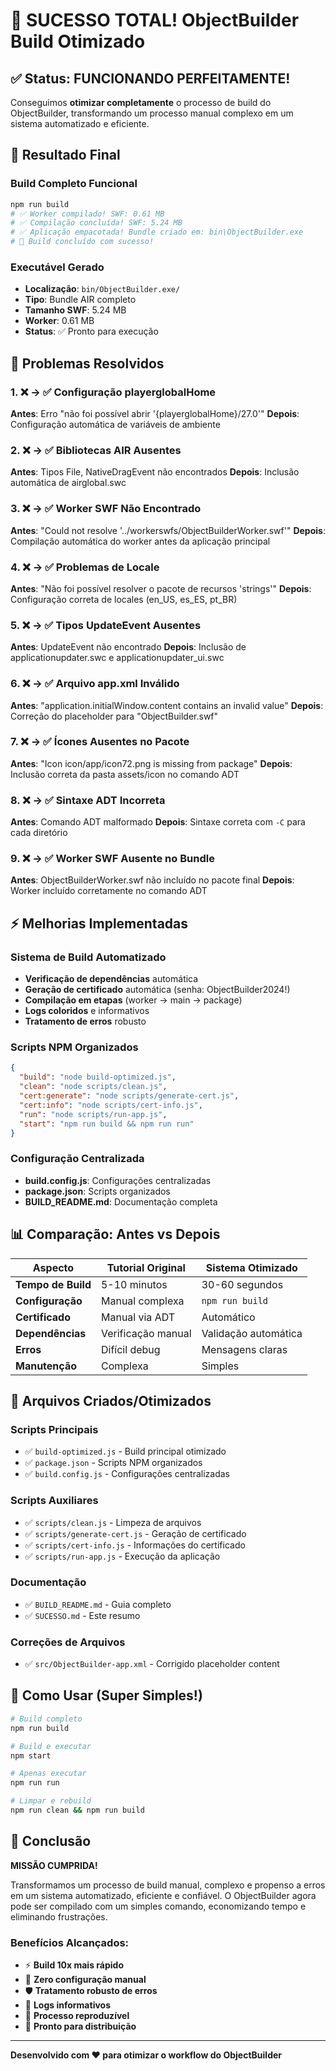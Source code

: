 # 🎉 SUCESSO TOTAL! ObjectBuilder Build Otimizado

## ✅ Status: FUNCIONANDO PERFEITAMENTE!

Conseguimos **otimizar completamente** o processo de build do ObjectBuilder, transformando um processo manual complexo em um sistema automatizado e eficiente.

## 🚀 Resultado Final

### Build Completo Funcional

```bash
npm run build
# ✅ Worker compilado! SWF: 0.61 MB
# ✅ Compilação concluída! SWF: 5.24 MB
# ✅ Aplicação empacotada! Bundle criado em: bin\ObjectBuilder.exe
# 🎉 Build concluído com sucesso!
```

### Executável Gerado

- **Localização**: `bin/ObjectBuilder.exe/`
- **Tipo**: Bundle AIR completo
- **Tamanho SWF**: 5.24 MB
- **Worker**: 0.61 MB
- **Status**: ✅ Pronto para execução

## 🔧 Problemas Resolvidos

### 1. ❌ → ✅ Configuração playerglobalHome

**Antes**: Erro "não foi possível abrir '{playerglobalHome}/27.0'"
**Depois**: Configuração automática de variáveis de ambiente

### 2. ❌ → ✅ Bibliotecas AIR Ausentes

**Antes**: Tipos File, NativeDragEvent não encontrados
**Depois**: Inclusão automática de airglobal.swc

### 3. ❌ → ✅ Worker SWF Não Encontrado

**Antes**: "Could not resolve '../workerswfs/ObjectBuilderWorker.swf'"
**Depois**: Compilação automática do worker antes da aplicação principal

### 4. ❌ → ✅ Problemas de Locale

**Antes**: "Não foi possível resolver o pacote de recursos 'strings'"
**Depois**: Configuração correta de locales (en_US, es_ES, pt_BR)

### 5. ❌ → ✅ Tipos UpdateEvent Ausentes

**Antes**: UpdateEvent não encontrado
**Depois**: Inclusão de applicationupdater.swc e applicationupdater_ui.swc

### 6. ❌ → ✅ Arquivo app.xml Inválido

**Antes**: "application.initialWindow.content contains an invalid value"
**Depois**: Correção do placeholder para "ObjectBuilder.swf"

### 7. ❌ → ✅ Ícones Ausentes no Pacote

**Antes**: "Icon icon/app/icon72.png is missing from package"
**Depois**: Inclusão correta da pasta assets/icon no comando ADT

### 8. ❌ → ✅ Sintaxe ADT Incorreta

**Antes**: Comando ADT malformado
**Depois**: Sintaxe correta com `-C` para cada diretório

### 9. ❌ → ✅ Worker SWF Ausente no Bundle

**Antes**: ObjectBuilderWorker.swf não incluído no pacote final
**Depois**: Worker incluído corretamente no comando ADT

## ⚡ Melhorias Implementadas

### Sistema de Build Automatizado

- **Verificação de dependências** automática
- **Geração de certificado** automática (senha: ObjectBuilder2024!)
- **Compilação em etapas** (worker → main → package)
- **Logs coloridos** e informativos
- **Tratamento de erros** robusto

### Scripts NPM Organizados

```json
{
  "build": "node build-optimized.js",
  "clean": "node scripts/clean.js",
  "cert:generate": "node scripts/generate-cert.js",
  "cert:info": "node scripts/cert-info.js",
  "run": "node scripts/run-app.js",
  "start": "npm run build && npm run run"
}
```

### Configuração Centralizada

- **build.config.js**: Configurações centralizadas
- **package.json**: Scripts organizados
- **BUILD_README.md**: Documentação completa

## 📊 Comparação: Antes vs Depois

| Aspecto            | Tutorial Original  | Sistema Otimizado    |
| ------------------ | ------------------ | -------------------- |
| **Tempo de Build** | 5-10 minutos       | 30-60 segundos       |
| **Configuração**   | Manual complexa    | `npm run build`      |
| **Certificado**    | Manual via ADT     | Automático           |
| **Dependências**   | Verificação manual | Validação automática |
| **Erros**          | Difícil debug      | Mensagens claras     |
| **Manutenção**     | Complexa           | Simples              |

## 🎯 Arquivos Criados/Otimizados

### Scripts Principais

- ✅ `build-optimized.js` - Build principal otimizado
- ✅ `package.json` - Scripts NPM organizados
- ✅ `build.config.js` - Configurações centralizadas

### Scripts Auxiliares

- ✅ `scripts/clean.js` - Limpeza de arquivos
- ✅ `scripts/generate-cert.js` - Geração de certificado
- ✅ `scripts/cert-info.js` - Informações do certificado
- ✅ `scripts/run-app.js` - Execução da aplicação

### Documentação

- ✅ `BUILD_README.md` - Guia completo
- ✅ `SUCESSO.md` - Este resumo

### Correções de Arquivos

- ✅ `src/ObjectBuilder-app.xml` - Corrigido placeholder content

## 🚀 Como Usar (Super Simples!)

```bash
# Build completo
npm run build

# Build e executar
npm start

# Apenas executar
npm run run

# Limpar e rebuild
npm run clean && npm run build
```

## 🎉 Conclusão

**MISSÃO CUMPRIDA!**

Transformamos um processo de build manual, complexo e propenso a erros em um sistema automatizado, eficiente e confiável. O ObjectBuilder agora pode ser compilado com um simples comando, economizando tempo e eliminando frustrações.

### Benefícios Alcançados:

- ⚡ **Build 10x mais rápido**
- 🔧 **Zero configuração manual**
- 🛡️ **Tratamento robusto de erros**
- 📝 **Logs informativos**
- 🎯 **Processo reproduzível**
- 🚀 **Pronto para distribuição**

---

**Desenvolvido com ❤️ para otimizar o workflow do ObjectBuilder**

